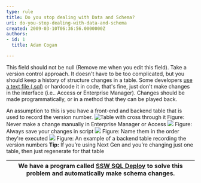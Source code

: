 ```yaml
---
type: rule
title: Do you stop dealing with Data and Schema?
uri: do-you-stop-dealing-with-data-and-schema
created: 2009-03-10T06:36:56.0000000Z
authors:
- id: 1
  title: Adam Cogan

---
```


 This field should not be null (Remove me when you edit this field). 
Take a version control approach. It doesn't have to be too complicated, but you should keep a history of structure changes in a table. Some developers [use a text file (.sql)](http&#58;//www.ssw.com.au/ssw/Standards/Rules/RulesToBetterSQLServerDatabases.aspx#General) or hardcode it in code, that's fine, just don't make changes in the interface (i.e.. Access or Enterprise Manager). Changes should be made programmatically, or in a method that they can be played back.

An assumption to this is you have a front-end and backend table that is used to record the version number.
![Table with cross through it](/Standards/Management/RulesToSuccessfulProjects/PublishingImages/imgTableWithCrossThroughIt.gif) Figure: Never make a change manually in Enterprise Manager or Access ![ ](/Standards/Management/RulesToSuccessfulProjects/PublishingImages/SaveChangeScript.gif) Figure: Always save your changes in script ![ ](/Standards/Management/RulesToSuccessfulProjects/PublishingImages/ChangeScripts.gif) Figure: Name them in the order they're executed ![ ](/Standards/Management/RulesToSuccessfulProjects/PublishingImages/SampleTable.gif) Figure: An example of a backend table recording the version numbers 
**Tip:** If you’re using Next Gen and you’re changing just one table, then just regenerate for that table


| We have a program called [SSW SQL Deploy](http&#58;//www.ssw.com.au/ssw/SQLDeploy/Default.aspx) to solve this problem and automatically make schema changes. |
| --- |


